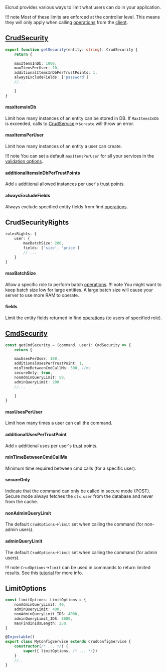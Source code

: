 Eicrud provides various ways to limit what users can do in your application.

!!! note
    Most of these limits are enforced at the controller level. This means they will only apply when calling [operations](../services/operations.md) from the [client](../client/setup.md).

## [CrudSecurity](../security/definition.md)

```typescript title="service.security.ts"
export function getSecurity(entity: string): CrudSecurity { 
    return {

    maxItemsInDb: 1000,
    maxItemsPerUser: 10,
    additionalItemsInDbPerTrustPoints: 1,
    alwaysExcludeFields: ['password']
    //...

    }
}
```

#### **maxItemsInDb** 

Limit how many instances of an entity can be stored in DB. If `MaxItemsInDb` is exceeded, calls to [CrudService](../services/definition.md)->`$create` will throw an error.

#### **maxItemsPerUser**

Limit how many instances of an entity a user can create.

!!! note
    You can set a default `maxItemsPerUser` for all your services in the [validation options](../configuration/validation.md). 

#### **additionalItemsInDbPerTrustPoints**

Add `x` additional allowed instances per user's [trust](../user/definition.md#trust) points.

#### **alwaysExcludeFields**
Always exclude specified entity fields from find [operations](../services/operations.md). 

## CrudSecurityRights
```typescript title="service.security.ts"
rolesRights: {
    user: {
        maxBatchSize: 200,
        fields: ['size', 'price']
        // ...
    }
}
```
#### **maxBatchSize**
Allow a specific role to perform batch [operations](../services/operations.md).
!!! note
    You might want to keep batch size low for large entities. A large batch size will cause your server to use more RAM to operate.
    
#### **fields**
Limit the entity fields returned in find [operations](../services/operations.md) (to users of specified role).

## [CmdSecurity](../services/commands.md)
```typescript title="command.security.ts"
const getCmdSecurity = (command, user): CmdSecurity => { 
    return {

    maxUsesPerUser: 100,
    additionalUsesPerTrustPoint: 1,
    minTimeBetweenCmdCallMs: 500, //ms
    secureOnly: true,
    nonAdminQueryLimit: 50,
    adminQueryLimit: 200
    //...

    }
}
```
#### **maxUsesPerUser** 
Limit how many times a user can call the command.

#### **additionalUsesPerTrustPoint**

Add `x` additional uses per user's [trust](../user/definition.md#trust) points.

#### **minTimeBetweenCmdCallMs**
Minimum time required between cmd calls (for a specific user).

#### **secureOnly**
Indicate that the command can only be called in secure mode (POST). Secure mode always fetches the `ctx.user` from the database and never from the cache.

#### **nonAdminQueryLimit**
The default `CrudOptions`->`limit` set when calling the command (for non-admin users).

#### **adminQueryLimit**
The default `CrudOptions`->`limit` set when calling the command (for admin users).

!!! note
    `CrudOptions`->`limit` can be used in commands to return limited results. See this [tutorial]() for more info.



## LimitOptions

```typescript title="eicrud.config.service.ts"
const limitOptions: LimitOptions = {
    nonAdminQueryLimit: 40,
    adminQueryLimit: 400,
    nonAdminQueryLimit_IDS: 4000,
    adminQueryLimit_IDS: 8000,
    maxFindInIdsLength: 250,
}

@Injectable()
export class MyConfigService extends CrudConfigService {
    constructor(/* ... */) {
        super({ limitOptions, /* ... */})
    }
    //..
}
```


